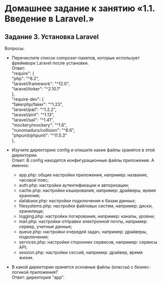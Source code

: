 #  Домашнее задание к занятию «1.1. Введение в Laravel.»

## Задание 3. Установка Laravel  

Вопросы:  
- Перечислите список composer-пакетов, которые использует фреймворк Laravel после установки.  
  Ответ:  
  "require": {  
    "php": "^8.2",  
    "laravel/framework": "^12.0",  
    "laravel/tinker": "^2.10.1"  
  },  
  "require-dev": {  
    "fakerphp/faker": "^1.23",  
    "laravel/pail": "^1.2.2",  
    "laravel/pint": "^1.13",  
    "laravel/sail": "^1.41",  
    "mockery/mockery": "^1.6",  
    "nunomaduro/collision": "^8.6",  
    "phpunit/phpunit": "^11.5.3"  
  },  
  
- Изучите директорию config и опишите какие файлы хранятся в этой директории.  
  Ответ:  В config находятся конфигурационные файлы приложения. А именно:
    - app.php: общие настройки приложения, например: название, часовой пояс;
    - auth.php: настройки аутентификации и авторизации;
    - cache.php: настройки кэширования, например: драйверы, время хранения;
    - database.php: настройки подключения к базам данных;
    - filesystems.php: настройки файловых систем, например: диски, хранилища;
    - logging.php: настройки логирования, например: каналы, уровни;
    - mail.php: настройки отправки электронной почты, например: сервер, учетные данные;
    - queue.php: настройки очередей задач, например: драйверы, подключения;
    - services.php: настройки сторонних сервисов, например: сервисы API;
    - session.php: настройки сессий, например: драйвер, время жизни.
       
- В какой директории хранятся основные файлы (классы) с бизнес-логикой приложения?  
  Ответ:  директория "app".  
